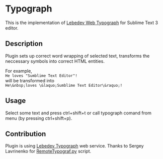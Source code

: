 # Typograph
This is the implementation of [Lebedev Web Typograph](https://www.artlebedev.ru/tools/typograf/) for Sublime Text 3 editor.

## Description
Plugin sets up correct word wrapping of selected text, transforms the neccessary symbols into correct HTML entities.  
  
For example,  
`He loves "Sumblime Text Editor"!`  
will be transformed into  
`He\&nbsp;loves \&laquo;Sumblime Text Editor\&raquo;!`

## Usage
Select some text and press ctrl+shift+t or call typograph comand from menu (by pressing ctrl+shift+p).

## Contribution
Plugin is using [Lebedev Typograph](https://www.artlebedev.ru/tools/typograf/) web service.
Thanks to Sergey Lavrinenko for [RemoteTypograf.py](https://www.artlebedev.ru/tools/typograf/webservice/) script.
